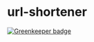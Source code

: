 # url-shortener

[![Greenkeeper badge](https://badges.greenkeeper.io/borisyordanov/url-shortener.svg)](https://greenkeeper.io/)